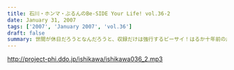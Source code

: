 ```yaml
---
title: 石川・ホンマ・ぶるんのBe-SIDE Your Life! vol.36-2
date: January 31, 2007
tags: ['2007', 'January 2007', 'vol.36']
draft: false
summary: 世間が休日だろうとなんだろうと、収録だけは強行するビーサイ！はるか十年前の成人式？（←それについての話はゼロ！）に想いを馳ながら妄想トークが爆発しています。今年もガンバラナイト。NAMAE
---
```


http://project-phi.ddo.jp/ishikawa/ishikawa036_2.mp3